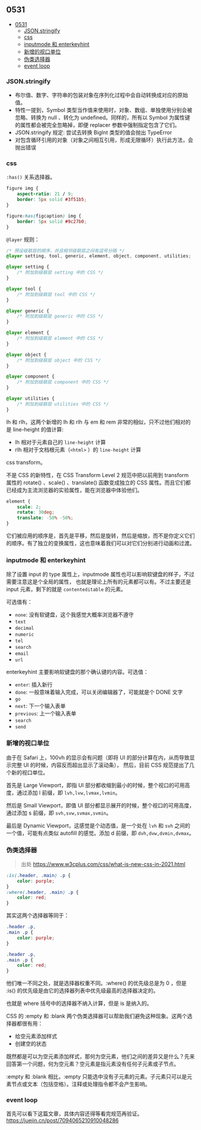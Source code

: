 ## 0531

<!-- TOC -->

- [0531](#0531)
  - [JSON.stringify](#jsonstringify)
  - [css](#css)
  - [inputmode 和 enterkeyhint](#inputmode-和-enterkeyhint)
  - [新增的视口单位](#新增的视口单位)
  - [伪类选择器](#伪类选择器)
  - [event loop](#event-loop)

<!-- /TOC -->

### JSON.stringify   

- 布尔值、数字、字符串的包装对象在序列化过程中会自动转换成对应的原始值。  
- 特性一提到，Symbol 类型当作值来使用时，对象、数组、单独使用分别会被忽略、转换为 null 、转化为 undefined。同样的，所有以 Symbol 为属性键的属性都会被完全忽略掉，即便 replacer 参数中强制指定包含了它们。
- JSON.stringify 规定: 尝试去转换 BigInt 类型的值会抛出 TypeError
- 对包含循环引用的对象（对象之间相互引用，形成无限循环）执行此方法，会抛出错误

### css

`:has()` 关系选择器。   

```css
figure img { 
    aspect-ratio: 21 / 9; 
    border: 5px solid #3f51b5; 
}

figure:has(figcaption) img { 
    border: 5px solid #9c27b0; 
}
```   

`@layer` 规则：   

```css
/* 预设级联层的顺序，并且相邻级联层之间有逗号分隔 */ 
@layer setting, tool, generic, element, object, component, utilities;

@layer setting { 
    /* 附加到级联层 setting 中的 CSS */ 
} 

@layer tool { 
    /* 附加到级联层 tool 中的 CSS */ 
} 

@layer generic { 
    /* 附加到级联层 generic 中的 CSS */ 
} 

@layer element { 
    /* 附加到级联层 element 中的 CSS */ 
} 

@layer object { 
    /* 附加到级联层 object 中的 CSS */ 
} 

@layer component { 
    /* 附加到级联层 component 中的 CSS */ 
} 

@layer utilities { 
    /* 附加到级联层 utilities 中的 CSS */ 
}
```   

lh 和 rlh，这两个新增的 lh 和 rlh 与 em 和 rem 非常的相似，只不过他们相对的是 line-height 的值计算:

- lh 相对于元素自己的 `line-height` 计算
- rlh 相对于文档根元素（`<html>` ）的 `line-height` 计算   

css transform。    

不是 CSS 的新特性，在 CSS Transform Level 2 规范中把以前用到 transform 属性的 rotate() 、scale() 、translate() 函数变成独立的 CSS 属性。而且它们都已经成为主流浏览器的实验属性，能在浏览器中体验他们。

```css
element {
    scale: 2;
    rotate: 30deg;
    translate: -50% -50%;
}
```    

它们被应用的顺序是，首先是平移，然后是旋转，然后是缩放，而不是你定义它们的顺序。有了独立的变换属性，这也意味着我们可以对它们分别进行动画和过渡。    

### inputmode 和 enterkeyhint

除了设置 input 的 type 属性上，inputmode 属性也可以影响软键盘的样子，不过需要注意这是个全局的属性，
也就是理论上所有的元素都可以有。不过主要还是 input 元素，剩下的就是 `contenteditable` 的元素。   

可选值有：   

- `none`: 没有软键盘，这个我感觉大概率浏览器不遵守
- `text`
- `decimal`
- `numeric`
- `tel`
- `search`
- `email`
- `url`


enterkeyhint 主要影响软键盘的那个确认键的内容。可选值：   

- `enter`: 插入新行
- `done`: 一般意味着输入完成，可以关闭编辑器了，可能就是个 DONE 文字
- `go`
- `next`: 下一个输入表单
- `previous`: 上一个输入表单
- `search`
- `send`


### 新增的视口单位    

由于在 Safari 上，100vh 的显示会有问题（即将 UI 的部分计算在内，从而导致显示完整 UI 的时候，内容反而超出显示了滚动条），
然后，目前 CSS 规范提出了几个新的视口单位。    

首先是 Large Viewport，即指 UI 部分都收缩到最小的时候，整个视口的可用高度，通过添加 l 前缀，即 `lvh,lvw,lvmax,lvmin`。   

然后是 Small Viewport，即值 UI 部分都显示展开的时候，整个视口的可用高度，通过添加 s 前缀，即 `svh,svw,svmax,svmin`。    

最后是 Dynamic Viewport，这感觉是个动态值，是一个处在 `lvh` 和 `svh` 之间的一个值，可能有点类似 autofill 的感觉。添加 d 前缀，即 `dvh,dvw,dvmin,dvmax`。    

### 伪类选择器   

> 出处 https://www.w3cplus.com/css/what-is-new-css-in-2021.html

```css
:is(.header, .main) .p {
    color: purple;
}
:where(.header, .main) .p {
    color: red;
}
```   

其实这两个选择器等同于：   

```css
.header .p,
.main .p {
    color: purple;
}

.header .p,
.main .p {
    color: red;
}
```    

他们唯一不同之处，就是选择器权重不同。:where() 的优先级总是为 0 ，但是 :is() 的优先级是由它的选择器列表中优先级最高的选择器决定的。     

也就是 where 括号中的选择器不纳入计算，但是 is 是纳入的。    

CSS 的 :empty 和 :blank 两个伪类选择器可以帮助我们避免这种现象。这两个选择器都很有用：
- 给空元素添加样式
- 创建空的状态    

既然都是可以为空元素添加样式，那何为空元素，他们之间的差异又是什么？先来回答第一个问题，何为空元素？空元素是指元素没有任何子元素或子节点。   

​:empty 和 :blank 相比，:empty 只能选中没有子元素的元素。子元素只可以是元素节点或文本（包括空格）。注释或处理指令都不会产生影响。    

### event loop 

首先可以看下这篇文章，具体内容还得等看完规范再验证。https://juejin.cn/post/7094065210910048286